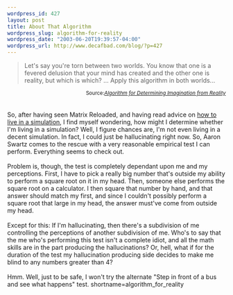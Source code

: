 ```yaml
--- 
wordpress_id: 427
layout: post
title: About That Algorithm
wordpress_slug: algorithm-for-reality
wordpress_date: "2003-06-20T19:39:57-04:00"
wordpress_url: http://www.decafbad.com/blog/?p=427
---
```

<blockquote cite="http://www.aaronsw.com/weblog/000981">Let's say you're torn between two
worlds. You know that
one is a fevered delusion that your mind has created and the other one is reality,
but which is which? ...  Apply this
algorithm in both worlds...</blockquote>
<div class="credit" align="right"><small>Source:<cite><a href="http://www.aaronsw.com/weblog/000981">Algorithm for Determining Imagination from Reality</a></cite></small></div>
<br /><br />
So, after having seen Matrix Reloaded, and having read advice on 
<a href="http://www.jetpress.org/volume7/simulation.html" target="_top">how to live in a simulation</a>,
I find myself wondering, how might I determine whether I'm living in a simulation?  
Well, I figure chances are, I'm not even living in a decent simulation.  In fact, I could
just be hallucinating right now.  So, Aaron Swartz comes to the rescue with a very
reasonable empirical test I can perform.  Everything seems to check out.
<br /><br />
Problem is, though, the test is completely dependant upon me and my perceptions.
First, I have to pick a really big number that's outside my ability to perform
a square root on it in my head.  Then, someone else performs the square root
on a calculator.  I then square that number by hand, and that answer should match
my first, and since I couldn't possibly perform a square root that large in
my head, the answer must've come from outside my head.
<br /><br />
Except for this:  If I'm hallucinating, then there's a subdivision of me controlling
the perceptions of another subdivision of me.  Who's to say that the me who's
performing this test isn't a complete idiot, and all the math skills are in the
part producing the hallucinations?  Or, hell, what if for the duration of the test
my hallucination producing side decides to make me blind to any numbers greater than
4?
<br /><br />
Hmm.  Well, just to be safe, I won't try the alternate "Step in front of a bus
and see what happens" test.
<!--more-->
shortname=algorithm_for_reality
